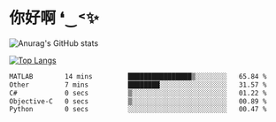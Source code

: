 # 你好啊 ❛‿˂✨

![Anurag's GitHub stats](https://github-readme-stats.vercel.app/api?username=ZombieFly&count_private=true&show_icons=true)

[![Top Langs](https://github-readme-stats.vercel.app/api/top-langs/?username=ZombieFly&layout=compact&count_private=true&hide=Ruby,makefile)](https://github.com/anuraghazra/github-readme-stats)

<!--START_SECTION:waka-->

```txt
MATLAB        14 mins         ████████████████▒░░░░░░░░   65.84 %
Other         7 mins          ████████░░░░░░░░░░░░░░░░░   31.57 %
C#            0 secs          ▒░░░░░░░░░░░░░░░░░░░░░░░░   01.22 %
Objective-C   0 secs          ▒░░░░░░░░░░░░░░░░░░░░░░░░   00.89 %
Python        0 secs          ░░░░░░░░░░░░░░░░░░░░░░░░░   00.47 %
```

<!--END_SECTION:waka-->
